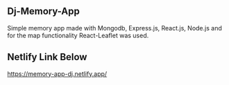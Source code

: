 ## Dj-Memory-App

Simple memory app made with Mongodb, Express.js, React.js, Node.js and for the map functionality React-Leaflet was used.

## Netlify Link Below

https://memory-app-dj.netlify.app/
